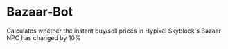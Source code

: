 # Bazaar-Bot
Calculates whether the instant buy/sell prices in Hypixel Skyblock's Bazaar NPC has changed by 10%
